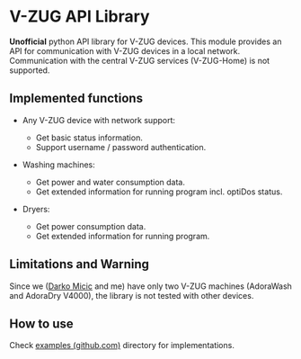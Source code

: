 # V-ZUG API Library

**Unofficial** python API library for V-ZUG devices. This module provides an API for communication with V-ZUG devices in a local network. Communication with the central V-ZUG services (V-ZUG-Home) is not supported.

## Implemented functions

* Any V-ZUG device with network support:
  * Get basic status information.
  * Support username / password authentication.

* Washing machines:
  * Get power and water consumption data.
  * Get extended information for running program incl. optiDos status.

* Dryers:
  * Get power consumption data.
  * Get extended information for running program. 

## Limitations and Warning
Since we ([Darko Micic](https://github.com/dmicic) and me) have only two V-ZUG machines (AdoraWash and AdoraDry V4000), the library is not tested with other devices.

## How to use
Check [examples (github.com)](https://github.com/mico-micic/vzug-api/tree/main/examples) directory for implementations.